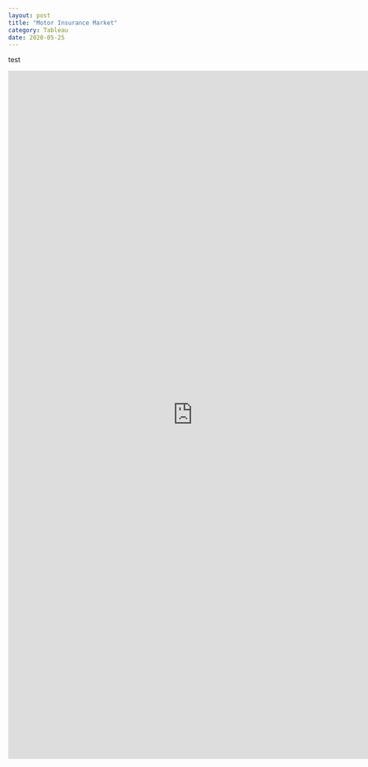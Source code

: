 ```yaml
---
layout: post
title: "Motor Insurance Market"
category: Tableau
date: 2020-05-25
---
```


test

<iframe src="https://public.tableau.com/shared/T5R4BT6RP?:showVizHome=no&:embed=true" width="750" height="1400" frameborder="true"></iframe>




